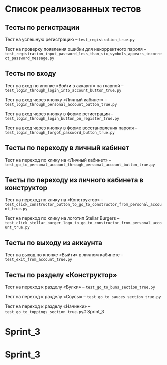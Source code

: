 # Список реализованных тестов

## Тесты по регистрации

Тест на успешную регистрацию – `test_registration_true.py`

Тест на проверку появления ошибки для некорректного пароля – `test_registration_input_password_less_than_six_symbols_appears_incorrect_password_message.py`

## Тесты по входу

Тест на вход по кнопке «Войти в аккаунт» на главной – `test_login_through_login_into_account_button_true.py`

Тест на вход через кнопку «Личный кабинет» – `test_login_through_personal_account_button_true.py`

Тест на вход через кнопку в форме регистрации – `test_login_through_login_button_on_register_true.py`

Тест на вход через кнопку в форме восстановления пароля – `test_login_through_forgot_password_button_true.py`

## Тесты по переходу в личный кабинет

Тест на переход по клику на «Личный кабинет» – `test_go_to_personal_account_through_personal_account_button_true.py`

## Тесты по переходу из личного кабинета в конструктор

Тест на переход по клику на «Конструктор» – `test_click_constructor_button_to_go_to_constructor_from_personal_account_true.py`

Тест на переход по клику на логотип Stellar Burgers – `test_click_stellar_burger_logo_to_go_to_constructor_from_personal_account_true.py`

## Тесты по выходу из аккаунта

Тест на выход по кнопке «Выйти» в личном кабинете – `test_exit_from_account_true.py`

## Тесты по разделу «Конструктор»

Тест на переход к разделу «Булки» – `test_go_to_buns_section_true.py`

Тест на переход к разделу «Соусы» – `test_go_to_sauces_section_true.py`

Тест на переход к разделу «Начинки» – `test_go_to_toppings_section_true.py`# Sprint_3
# Sprint_3
# Sprint_3
